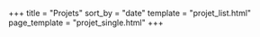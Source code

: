 +++
title = "Projets"
sort_by = "date"
template = "projet_list.html"
page_template = "projet_single.html"
+++
